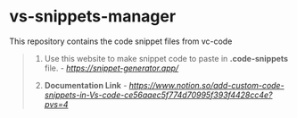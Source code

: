# vs-snippets-manager

This repository contains the code snippet files from vc-code

> 1. Use this website to make snippet code to paste in **.code-snippets** file. -  *https://snippet-generator.app/*
>
> 2. **Documentation Link** - *https://www.notion.so/add-custom-code-snippets-in-Vs-code-ce56aaec5f774d70995f393f4428cc4e?pvs=4*
